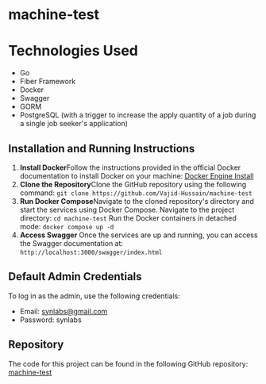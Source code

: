 # machine-test

# Technologies Used

- Go
- Fiber Framework
- Docker
- Swagger
- GORM
- PostgreSQL (with a trigger to increase the apply quantity of a job during a single job seeker's application)

## Installation and Running Instructions

1. **Install Docker**Follow the instructions provided in the official Docker documentation to install Docker on your machine: [Docker Engine Install](https://docs.docker.com/engine/install/)
2. **Clone the Repository**Clone the GitHub repository using the following command: `git clone https://github.com/Vajid-Hussain/machine-test`
3. **Run Docker Compose**Navigate to the cloned repository's directory and start the services using Docker Compose.
 Navigate to the project directory: `cd machine-test`
 Run the Docker containers in detached mode: `docker compose up -d`
4. **Access Swagger**
   Once the services are up and running, you can access the Swagger documentation at: `http://localhost:3000/swagger/index.html`

## Default Admin Credentials

To log in as the admin, use the following credentials:

- Email: synlabs@gmail.com
- Password: synlabs

## Repository

The code for this project can be found in the following GitHub repository: [machine-test](https://github.com/Vajid-Hussain/machine-test)
